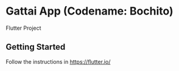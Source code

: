 # Gattai App (Codename: Bochito)

Flutter Project

## Getting Started
Follow the instructions in
https://flutter.io/

